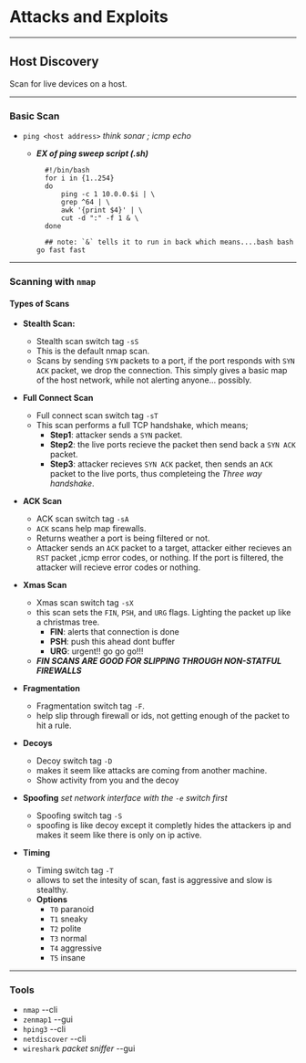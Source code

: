 # Attacks and Exploits
---
## **Host Discovery**
Scan for live devices on a host.

---
### **Basic Scan**
- `ping <host address>` *think sonar ; icmp echo*
    - ***EX of ping sweep script (.sh)***

            #!/bin/bash
            for i in {1..254} 
            do
                ping -c 1 10.0.0.$i | \
                grep ^64 | \
                awk '{print $4}' | \
                cut -d ":" -f 1 & \
            done 

            ## note: `&` tells it to run in back which means....bash bash go fast fast
---
### **Scanning with `nmap`**

#### **Types of Scans**
- **Stealth Scan:**
    - Stealth scan switch tag `-sS`
    - This is the default nmap scan.
    - Scans by sending `SYN` packets to a port, if the port responds with `SYN ACK` packet, we drop the connection. This simply gives a basic map of the host network, while not alerting anyone... possibly.

- **Full Connect Scan**
    - Full connect scan switch tag `-sT`
    - This scan performs a full TCP handshake, which means; 
        - **Step1**: attacker sends a `SYN` packet.
        - **Step2**: the live ports recieve the packet then send back a `SYN ACK` packet.
        - **Step3**: attacker recieves `SYN ACK` packet, then sends an `ACK` packet to the live ports, thus completeing the *Three way handshake*.

- **ACK Scan**
    - ACK scan switch tag `-sA`
    - `ACK` scans help map firewalls.
    - Returns weather a port is being filtered or not.
    - Attacker sends an `ACK` packet to a target, attacker either recieves an `RST` packet ,icmp error codes, or nothing. If the port is filtered, the attacker will recieve error codes or nothing.

- **Xmas Scan**
    - Xmas scan switch tag `-sX`
    - this scan sets the `FIN`, `PSH`, and `URG` flags. Lighting the packet up like a christmas tree.
        - **FIN**: alerts that connection is done
        - **PSH**: push this ahead dont buffer
        - **URG**: urgent!! go go go!!!
    - ***FIN SCANS ARE GOOD FOR SLIPPING THROUGH NON-STATFUL FIREWALLS***

- **Fragmentation**
    - Fragmentation switch tag `-F`.
    - help slip through firewall or ids, not getting enough of the packet to hit a rule.

- **Decoys**
    - Decoy switch tag `-D`
    - makes it seem like attacks are coming from another machine.
    - Show activity from you and the decoy

- **Spoofing**
    *set network interface with the `-e` switch first*
    - Spoofing switch tag `-S`
    - spoofing is like decoy except it completly hides the attackers ip and makes it seem like there is only on ip active.

- **Timing**
    - Timing switch tag `-T`
    - allows to set the intesity of scan, fast is aggressive and slow is stealthy.
    - **Options**
        - `T0` paranoid
        - `T1` sneaky
        - `T2` polite
        - `T3` normal
        - `T4` aggressive
        - `T5` insane
        
---
### **Tools**
- `nmap` --cli
- `zenmap1` --gui
- `hping3` --cli
- `netdiscover` --cli
- `wireshark` *packet sniffer* --gui